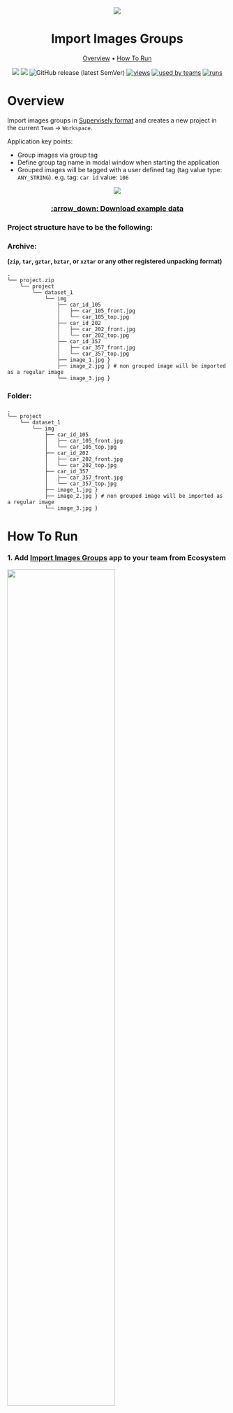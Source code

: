 <div align="center" markdown>
<img src="https://i.imgur.com/5HiyGWS.png"/>

# Import Images Groups

<p align="center">
  <a href="#Overview">Overview</a> •
  <a href="#How-To-Run">How To Run</a>
</p>
  
[![](https://img.shields.io/badge/supervisely-ecosystem-brightgreen)](https://ecosystem.supervise.ly/apps/supervisely-ecosystem/import-pascal-voc)
[![](https://img.shields.io/badge/slack-chat-green.svg?logo=slack)](https://supervise.ly/slack)
![GitHub release (latest SemVer)](https://img.shields.io/github/v/release/supervisely-ecosystem/import-images-groups)
[![views](https://app.supervise.ly/public/api/v3/ecosystem.counters?repo=supervisely-ecosystem/import-images-groups&counter=views&label=views)](https://supervise.ly)
[![used by teams](https://app.supervise.ly/public/api/v3/ecosystem.counters?repo=supervisely-ecosystem/import-images-groups&counter=downloads&label=used%20by%20teams)](https://supervise.ly)
[![runs](https://app.supervise.ly/public/api/v3/ecosystem.counters?repo=supervisely-ecosystem/import-images-groups&counter=runs&label=runs&123)](https://supervise.ly)

</div>

# Overview
Import images groups in [Supervisely format](https://docs.supervise.ly/data-organization/00_ann_format_navi) and creates a new project in the current `Team` -> `Workspace`.

Application key points:
* Group images via group tag
* Define group tag name in modal window when starting the application
* Grouped images will be tagged with a user defined tag (tag value type: `ANY_STRING`). e.g. tag: `car id` value: `106`


<div align="center" markdown>
  <img src="https://i.imgur.com/kKbN2GR.png"/>
  <h3><a href="https://github.com/supervisely-ecosystem/import-images-groups/releases/download/v0.0.1/cars_catalog.zip">:arrow_down: Download example data </a></h3>
</div>


### Project structure have to be the following:

### Archive:
**(`zip`, `tar`, `gztar`, `bztar`, or `xztar` or any other registered unpacking format)**
```text
.
└── project.zip
    └── project
        └── dataset_1
            └── img
                ├── car_id_105
                │   ├── car_105_front.jpg
                │   └── car_105_top.jpg
                ├── car_id_202
                │   ├── car_202_front.jpg
                │   └── car_202_top.jpg
                ├── car_id_357
                │   ├── car_357_front.jpg
                │   └── car_357_top.jpg
                ├── image_1.jpg }
                ├── image_2.jpg } # non grouped image will be imported as a regular image
                └── image_3.jpg }
```

### Folder:
```text
.
└── project
    └── dataset_1
        └── img
            ├── car_id_105
            │   ├── car_105_front.jpg
            │   └── car_105_top.jpg
            ├── car_id_202
            │   ├── car_202_front.jpg
            │   └── car_202_top.jpg
            ├── car_id_357
            │   ├── car_357_front.jpg
            │   └── car_357_top.jpg
            ├── image_1.jpg }
            ├── image_2.jpg } # non grouped image will be imported as a regular image
            └── image_3.jpg }
```

# How To Run 
### 1. Add [Import Images Groups](https://ecosystem.supervise.ly/apps/import-images-groups) app to your team from Ecosystem
<img data-key="sly-module-link" data-module-slug="supervisely-ecosystem/import-images-groups" src="https://i.imgur.com/wAiE0ld.png" width="70%"/>

### 2. Run app from `Team` -> `Files` page.
<img src="https://i.imgur.com/Y0dTDzC.png"/>


### 3. Define group tag name in modal window.
<img src="https://i.imgur.com/oMCsnvK.png" width="70%"/>

### 4. Once app is started, new task will appear in workspace tasks. Wait for the app to process your data.
